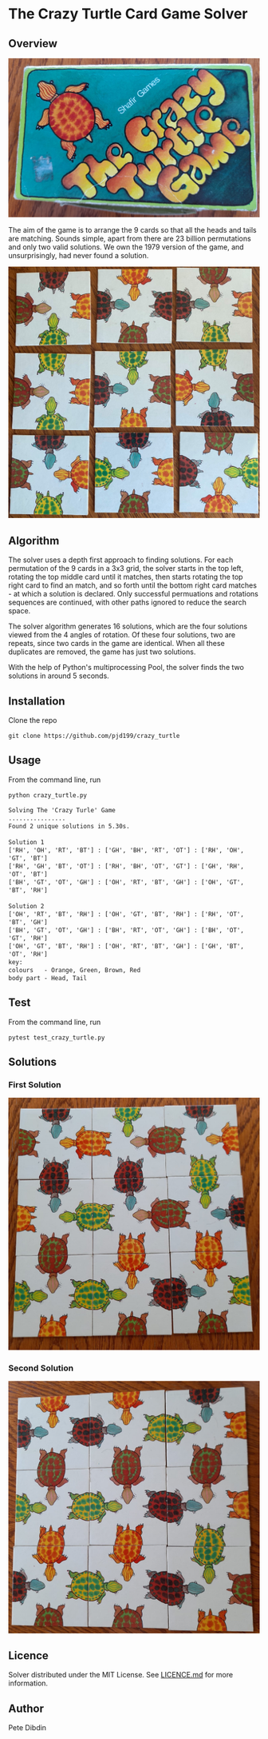 #  The Crazy Turtle Card Game Solver

## Overview

![Crazy Turtle Card Game box](public/images/box.jpeg)

The aim of the game is to arrange the 9 cards so that all the heads
and tails are matching. Sounds simple, apart from there are 23 billion
permutations and only two valid solutions. We own the 1979 version of
the game, and unsurprisingly, had never found a solution.

![Example game board](public/images/board.jpeg)

## Algorithm

The solver uses a depth first approach to finding solutions. For each
permutation of the 9 cards in a 3x3 grid, the solver starts in the top
left, rotating the top middle card until it matches, then starts rotating 
the top right card to find an match, and so forth until the bottom right
card matches - at which a solution is declared. Only successful permuations
and rotations sequences are continued, with other paths ignored to reduce
the search space.

The solver algorithm generates 16 solutions, which are the four solutions
viewed from the 4 angles of rotation. Of these four solutions, two are
repeats, since two cards in the game are identical. When all these
duplicates are removed, the game has just two solutions.

With the help of Python's multiprocessing Pool, the solver finds the 
two solutions in around 5 seconds.

## Installation

Clone the repo
```
git clone https://github.com/pjd199/crazy_turtle
```

## Usage

From the command line, run
```
python crazy_turtle.py
```
```
Solving The 'Crazy Turle' Game
................
Found 2 unique solutions in 5.30s.

Solution 1
['RH', 'OH', 'RT', 'BT'] : ['GH', 'BH', 'RT', 'OT'] : ['RH', 'OH', 'GT', 'BT']
['RH', 'GH', 'BT', 'OT'] : ['RH', 'BH', 'OT', 'GT'] : ['GH', 'RH', 'OT', 'BT']
['BH', 'GT', 'OT', 'GH'] : ['OH', 'RT', 'BT', 'GH'] : ['OH', 'GT', 'BT', 'RH']

Solution 2
['OH', 'RT', 'BT', 'RH'] : ['OH', 'GT', 'BT', 'RH'] : ['RH', 'OT', 'BT', 'GH']
['BH', 'GT', 'OT', 'GH'] : ['BH', 'RT', 'OT', 'GH'] : ['BH', 'OT', 'GT', 'RH']
['OH', 'GT', 'BT', 'RH'] : ['OH', 'RT', 'BT', 'GH'] : ['GH', 'BT', 'OT', 'RH']
key:
colours   - Orange, Green, Brown, Red
body part - Head, Tail
```

## Test

From the command line, run
```
pytest test_crazy_turtle.py
```

## Solutions

### First Solution

![First solution](public/images/solution1.jpeg)

### Second Solution

![Second solution](public/images/solution2.jpeg)

## Licence

Solver distributed under the MIT License. See [LICENCE.md](LICENSE.md) for more information.

## Author

Pete Dibdin